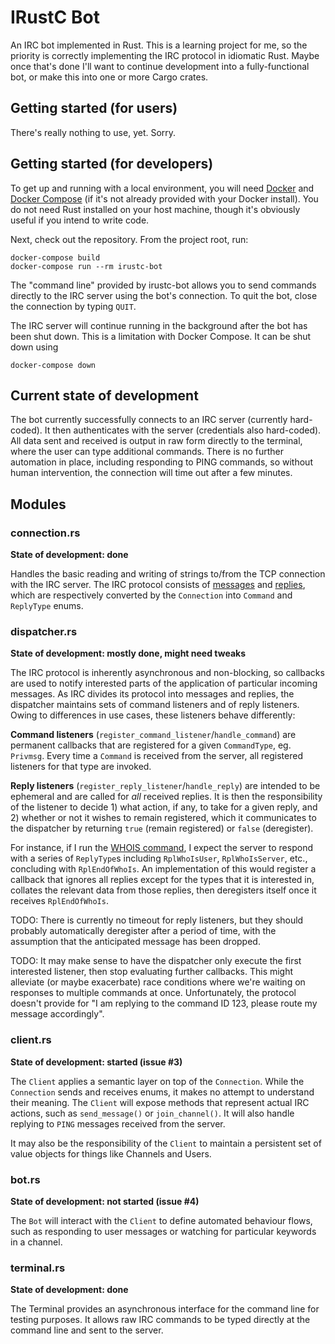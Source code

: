 # IRustC Bot

An IRC bot implemented in Rust. This is a learning project for me, so the
priority is correctly implementing the IRC protocol in idiomatic Rust. Maybe
once that's done I'll want to continue development into a fully-functional bot,
or make this into one or more Cargo crates.

## Getting started (for users)

There's really nothing to use, yet. Sorry.

## Getting started (for developers)

To get up and running with a local environment, you will need
[Docker](https://docs.docker.com/get-docker/) and
[Docker Compose](https://docs.docker.com/compose/install/) (if it's not already
provided with your Docker install). You do not need Rust installed on your host
machine, though it's obviously useful if you intend to write code.

Next, check out the repository. From the project root, run:

    docker-compose build
    docker-compose run --rm irustc-bot

The "command line" provided by irustc-bot allows you to send commands directly
to the IRC server using the bot's connection. To quit the bot, close the
connection by typing `QUIT`.

The IRC server will continue running in the background after the bot has been
shut down. This is a limitation with Docker Compose. It can be shut down using

    docker-compose down

## Current state of development

The bot currently successfully connects to an IRC server (currently hard-coded).
It then authenticates with the server (credentials also hard-coded). All data
sent and received is output in raw form directly to the terminal, where the user
can type additional commands. There is no further automation in place, including
responding to PING commands, so without human intervention, the connection will
time out after a few minutes.

## Modules

### connection.rs

**State of development: done**

Handles the basic reading and writing of strings to/from the TCP connection with
the IRC server. The IRC protocol consists of
[messages](https://tools.ietf.org/html/rfc2812#section-2.3) and
[replies](https://tools.ietf.org/html/rfc2812#section-2.4), which are
respectively converted by the `Connection` into `Command` and `ReplyType` enums.

### dispatcher.rs

**State of development: mostly done, might need tweaks**

The IRC protocol is inherently asynchronous and non-blocking, so callbacks are
used to notify interested parts of the application of particular incoming
messages. As IRC divides its protocol into messages and replies, the dispatcher
maintains sets of command listeners and of reply listeners. Owing to differences
in use cases, these listeners behave differently:

**Command listeners** (`register_command_listener`/`handle_command`) are
permanent callbacks that are registered for a given `CommandType`, eg.
`Privmsg`. Every time a `Command` is received from the server, all registered
listeners for that type are invoked.

**Reply listeners** (`register_reply_listener`/`handle_reply`) are intended to
be ephemeral and are called for _all_ received replies. It is then the
responsibility of the listener to decide 1) what action, if any, to take for a
given reply, and 2) whether or not it wishes to remain registered, which it
communicates to the dispatcher by returning `true` (remain registered) or
`false` (deregister).

For instance, if I run the
[WHOIS command](https://tools.ietf.org/html/rfc2812#section-3.6.2), I expect the
server to respond with a series of `ReplyType`s including `RplWhoIsUser`,
`RplWhoIsServer`, etc., concluding with `RplEndOfWhoIs`. An implementation of
this would register a callback that ignores all replies except for the types
that it is interested in, collates the relevant data from those replies, then
deregisters itself once it receives `RplEndOfWhoIs`.

TODO: There is currently no timeout for reply listeners, but they should
probably automatically deregister after a period of time, with the assumption
that the anticipated message has been dropped.

TODO: It may make sense to have the dispatcher only execute the first interested
listener, then stop evaluating further callbacks. This might alleviate (or maybe
exacerbate) race conditions where we're waiting on responses to multiple
commands at once. Unfortunately, the protocol doesn't provide for "I am replying
to the command ID 123, please route my message accordingly".

### client.rs

**State of development: started (issue #3)**

The `Client` applies a semantic layer on top of the `Connection`. While the
`Connection` sends and receives enums, it makes no attempt to understand their
meaning. The `Client` will expose methods that represent actual IRC actions, such
as `send_message()` or `join_channel()`. It will also handle replying to `PING`
messages received from the server.

It may also be the responsibility of the `Client` to maintain a persistent set of
value objects for things like Channels and Users.

### bot.rs

**State of development: not started (issue #4)**

The `Bot` will interact with the `Client` to define automated behaviour flows, such
as responding to user messages or watching for particular keywords in a channel.

### terminal.rs

**State of development: done**

The Terminal provides an asynchronous interface for the command line for testing
purposes. It allows raw IRC commands to be typed directly at the command line
and sent to the server.
